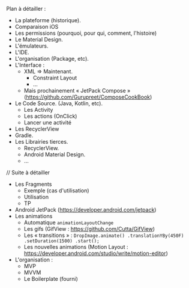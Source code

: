 Plan à détailler :

- La plateforme (historique).
- Comparaison iOS
- Les permissions (pourquoi, pour qui, comment, l'histoire)
- Le Material Design.
- L'émulateurs.
- L'IDE.
- L'organisation (Package, etc).
- L'Interface :
  - XML => Maintenant.
    - Constraint Layout
    - …
  - Mais prochainement « JetPack Compose » (https://github.com/Gurupreet/ComposeCookBook)
- Le Code Source. (Java, Kotlin, etc).
  - Les Activity
  - Les actions (OnClick)
  - Lancer une activité
- Les RecyclerView
- Gradle.
- Les Librairies tierces.
  - RecyclerView.
  - Android Material Design.
  - …

// Suite à détailler

- Les Fragments
  - Exemple (cas d'utilisation)
  - Utilisation
  - TP
- Android JetPack (https://developer.android.com/jetpack)
- Les animations
  - Automatique `animationLayoutChange`
  - Les gifs (GifView : https://github.com/Cutta/GifView)
  - Les « transitions » : `DropImage.animate() .translationYBy(450F) .setDuration(1500) .start();`
  - Les nouvelles animations (Motion Layout : https://developer.android.com/studio/write/motion-editor)
- L'organisation :
  - MVP
  - MVVM
  - Le Boilerplate (fourni)
